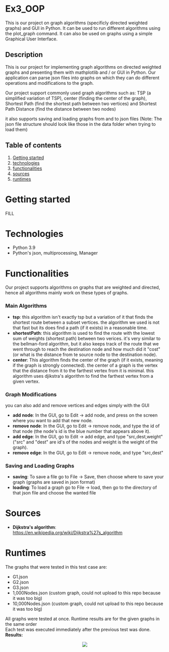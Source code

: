 # Ex3_OOP

This is our project on graph algorithms (specificly directed weighted graphs) and GUI in Python. It can be used to run
different algorithms using the plot_graph command. It can also be used on graphs using a simple Graphical User Interface.

## Description

This is our project for implementing graph algorithms on directed weighted graphs and presenting them with mathplotlib and / or GUI in Python.
Our application can parse json files into graphs on which they can do different operations and modifications to the graph.

Our project support commonly used graph algorithms such as: TSP (a simplified variation of TSP), 
center (finding the center of the graph), Shortest Path (find the shortest path between two vertices)
and Shortest Path Distance (find the distance between two nodes)

it also supports saving and loading graphs from and to json files
(Note: The json file structure should look like those in the data folder when trying to load them)

## Table of contents

1. [Getting started](#Getting-started)
2. [technologies](#Technologies)
3. [functionalities](#Functionalities)
4. [sources](#Sources)
5. [runtimes](#Runtimes)

# Getting started

FILL

# Technologies

* Python 3.9
* Python's json, multiprocessing, Manager

# Functionalities

Our project supports algorithms on graphs that are weighted and directed, hence all algorithms mainly work on these
types of graphs.

### Main Algorithms

* **tsp**: this algorithm isn't exactly tsp but a variation of it that finds the shortest route between a subset
  vertices. the algorithm we used is not that fast but its does find a path (if it exists) in a reasonable time.
* **shortestPath**: this algorithm is used to find the route with the lowest sum of weights (shortest path) between two
  verices. it's very similar to the bellman-ford algorithm, but it also keeps track of the route that we went through to
  reach the destination node and how much did it "cost" (or what is the distance from te source node to the destination
  node).
* **center**: This algorithm finds the center of the graph (if it exists, meaning if the graph is strongly connected).
  the center of a graph is the vertex that the distance from it to the farthest vertex from it is minimal. this
  algorithm uses djikstra's algorithm to find the farthest vertex from a given vertex.
  
### Graph Modifications

you can also add and remove vertices and edges simply with the GUI

* **add node**: In the GUI, go to Edit -> add node, and press on the screen where you want to add that new node.
* **remove node**: In the GUI, go to Edit -> remove node, and type the id of that node (the node's id is the blue number
  that appears above it).
* **add edge**: In the GUI, go to Edit -> add edge, and type "src,dest,weight" ("src" and "dest" are id's of the nodes
  and weight is the weight of the graph).
* **remove edge**: In the GUI, go to Edit -> remove node, and type "src,dest"

### Saving and Loading Graphs

* **saving**: To save a file go to File -> Save, then choose where to save your graph (graphs are saved in json format)
* **loading**: To load a graph go to File -> load, then go to the directory of that json file and choose the wanted file

# Sources

* **Dijkstra's algorithm**: https://en.wikipedia.org/wiki/Dijkstra%27s_algorithm

# Runtimes

The graphs that were tested in this test case are:

* G1.json
* G2.json
* G3.json
* 1,000Nodes.json (custom graph, could not upload to this repo because it was too big)
* 10,000Nodes.json (custom graph, could not upload to this repo because it was too big)

All graphs were tested at once. Runtime results are for the given graphs in the same order  
Each test was executed immediately after the previous test was done.  
**Results:**
<p align="center">
<img src="https://user-images.githubusercontent.com/77681248/147388322-cf95fa0e-8a7a-45f7-a617-a1b916d87924.png">
</p>
